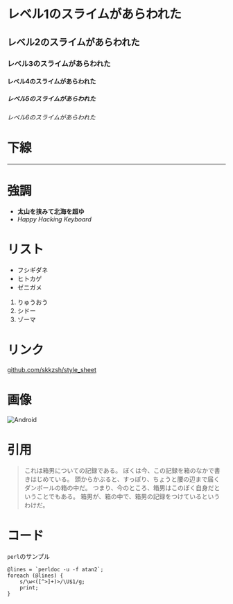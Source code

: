 <link href="../markdown.css" rel="stylesheet" title="sample"></link>

<link href="http://google-code-prettify.googlecode.com/svn/trunk/src/prettify.css" type="text/css" rel="stylesheet" />
<script type="text/javascript" src="http://code.jquery.com/jquery-latest.min.js"></script>
<script type="text/javascript" src="http://google-code-prettify.googlecode.com/svn/trunk/src/prettify.js"></script>
<script type="text/javascript">
$(function(){
$('pre').css({
'background-color': '#f6f6f6',
'border': '1px dotted #ccc',
'padding': '0.8em'
});
$('pre code').addClass('prettyprint');
prettyPrint();
});
</script>

# レベル1のスライムがあらわれた

## レベル2のスライムがあらわれた

### レベル3のスライムがあらわれた

#### レベル4のスライムがあらわれた

##### レベル5のスライムがあらわれた

###### レベル6のスライムがあらわれた


# 下線

---


# 強調

- __太山を挟みて北海を超ゆ__
- _Happy Hacking Keyboard_


# リスト

- フシギダネ
- ヒトカゲ
- ゼニガメ

<!-- dummy -->

1. りゅうおう
2. シドー
3. ゾーマ

# リンク

[github.com/skkzsh/style_sheet](https://github.com/skkzsh/style_sheet)


# 画像

![Android](http://i.minus.com/ibeZeA0UxKPOC9.png "Androidのアイコン")


# 引用

> これは箱男についての記録である。
> ぼくは今、この記録を箱のなかで書きはじめている。
> 頭からかぶると、すっぽり、ちょうと腰の辺まで届くダンボールの箱の中だ。
> つまり、今のところ、箱男はこのぼく自身だということでもある。
> 箱男が、箱の中で、箱男の記録をつけているというわけだ。


# コード

`perl`のサンプル

    @lines = `perldoc -u -f atan2`;
    foreach (@lines) {
        s/\w<([^>]+)>/\U$1/g;
        print;
    }
